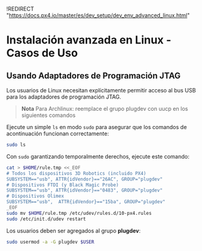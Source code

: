 !REDIRECT "https://docs.px4.io/master/es/dev_setup/dev_env_advanced_linux.html"

# Instalación avanzada en Linux - Casos de Uso

## Usando Adaptadores de Programación JTAG

Los usuarios de Linux necesitan explícitamente permitir acceso al bus USB para los adaptadores de programación JTAG.

> **Nota** Para Archlinux: reemplace el grupo plugdev con uucp en los siguientes comandos

Ejecute un simple `ls` en modo `sudo` para asegurar que los comandos de acontinuación funcionan correctamente:

```sh
sudo ls
```

Con `sudo` garantizando temporalmente derechos, ejecute este comando:

```sh
cat > $HOME/rule.tmp <<_EOF
# Todos los dispositivos 3D Robotics (incluido PX4)
SUBSYSTEM=="usb", ATTR{idVendor}=="26AC", GROUP="plugdev"
# Dispositivos FTDI (y Black Magic Probe) 
SUBSYSTEM=="usb", ATTR{idVendor}=="0483", GROUP="plugdev"
# Dispositivos Olimex
SUBSYSTEM=="usb",  ATTR{idVendor}=="15ba", GROUP="plugdev"
_EOF
sudo mv $HOME/rule.tmp /etc/udev/rules.d/10-px4.rules
sudo /etc/init.d/udev restart
```

Los usuarios deben ser agregados al grupo **plugdev**:

```sh
sudo usermod -a -G plugdev $USER
```